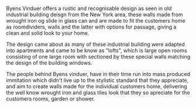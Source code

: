 Byens Vinduer offers a rustic and recognisable design as seen in old industrial
building deisgn from the New York area, these walls made from wrought iron og slide in glass
can and are made to fit the customers home as roomdividers, walls and the latter with
options for passage, giving a clean and solid look to your home.

The design came about as many of these industrial building were adapted into
apartments and came to be know as "lofts", which is large open rooms
consisting of one large room with sectioned by these special walls
matching the design of the building windows.

The people behind Byens vinduer, have in their time run into mass produced
immitation which didn't live up to the stylistic standard that they appreciate,
and aim to create walls made for the individual customers home, delivering
the well know wrought iron and glass tiles look that they so apreciate for
the customers rooms, garden or shower.
